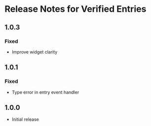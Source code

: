 # Release Notes for Verified Entries

## 1.0.3

### Fixed

- Improve widget clarity

## 1.0.1

### Fixed
- Type error in entry event handler

## 1.0.0
- Initial release
